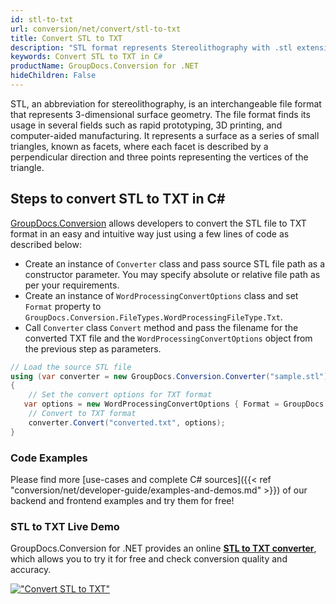 ```yaml
---
id: stl-to-txt
url: conversion/net/convert/stl-to-txt
title: Convert STL to TXT
description: "STL format represents Stereolithography with .stl extension. Learn how to convert STL to TXT file programmatically in C# language using GroupDocs.Conversion for .NET library."
keywords: Convert STL to TXT in C#
productName: GroupDocs.Conversion for .NET
hideChildren: False
---
```


STL, an abbreviation for stereolithography, is an interchangeable file format that represents 3-dimensional surface geometry. The file format finds its usage in several fields such as rapid prototyping, 3D printing, and computer-aided manufacturing. It represents a surface as a series of small triangles, known as facets, where each facet is described by a perpendicular direction and three points representing the vertices of the triangle.

## Steps to convert STL to TXT in C#

[GroupDocs.Conversion](https://products.groupdocs.com/conversion/net) allows developers to convert the STL file to TXT format in an easy and intuitive way just using a few lines of code as described below:

* Create an instance of `Converter` class and pass source STL file path as a constructor parameter. You may specify absolute or relative file path as per your requirements. 
* Create an instance of `WordProcessingConvertOptions` class and set `Format` property to `GroupDocs.Conversion.FileTypes.WordProcessingFileType.Txt`.
* Call `Converter` class `Convert` method and pass the filename for the converted TXT file and the `WordProcessingConvertOptions` object from the previous step as parameters.

```csharp
// Load the source STL file
using (var converter = new GroupDocs.Conversion.Converter("sample.stl"))
{
    // Set the convert options for TXT format
   var options = new WordProcessingConvertOptions { Format = GroupDocs.Conversion.FileTypes.WordProcessingFileType.Txt };
    // Convert to TXT format
    converter.Convert("converted.txt", options);
}
```

### Code Examples

Please find more [use-cases and complete C# sources]({{< ref "conversion/net/developer-guide/examples-and-demos.md" >}}) of our backend and frontend examples and try them for free!

### STL to TXT Live Demo

GroupDocs.Conversion for .NET provides an online [**STL to TXT converter**](https://products.groupdocs.app/conversion/stl-to-txt), which allows you to try it for free and check conversion quality and accuracy.

[!["Convert STL to TXT"](conversion/net/images/convert-to-txt/convert-stl-to-txt.png)](https://products.groupdocs.app/conversion/stl-to-txt)